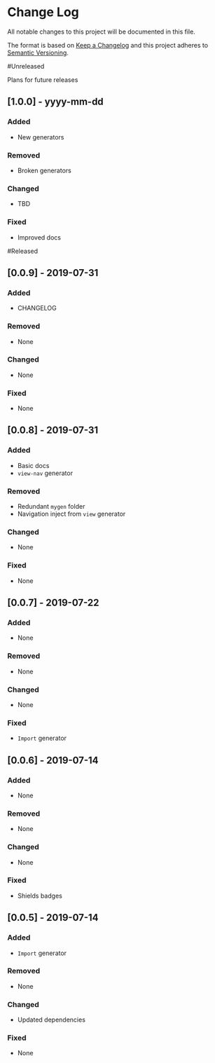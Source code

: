 
# Change Log
All notable changes to this project will be documented in this file.
 
The format is based on [Keep a Changelog](http://keepachangelog.com/)
and this project adheres to [Semantic Versioning](http://semver.org/).
&NewLine;
&NewLine;

#Unreleased
 
Plans for future releases
## [1.0.0] - yyyy-mm-dd
 
 
### Added

- New generators

### Removed

- Broken generators
 
### Changed

- TBD
 
### Fixed

- Improved docs

&NewLine;
&NewLine;

#Released
 
## [0.0.9] - 2019-07-31
 
### Added
 
- CHANGELOG

### Removed

- None

### Changed
  
- None
 
### Fixed

- None
 
## [0.0.8] - 2019-07-31
 
### Added
 
- Basic docs
- `view-nav` generator

### Removed

- Redundant `mygen` folder
- Navigation inject from `view` generator

### Changed
  
- None
 
### Fixed

- None
 
## [0.0.7] - 2019-07-22
 
### Added

- None

### Removed

- None
   
### Changed

- None
 
### Fixed
- `Import` generator

## [0.0.6] - 2019-07-14
 
### Added

- None

### Removed

- None
   
### Changed

- None
 
### Fixed

- Shields badges

## [0.0.5] - 2019-07-14
 
### Added

- `Import` generator

### Removed

- None
   
### Changed

- Updated dependencies
 
### Fixed

- None

 
